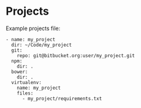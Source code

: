 Projects
========

Example projects file:
```
- name: my_project
  dir: ~/Code/my_project
  git:
    repo: git@bitbucket.org:user/my_project.git
  npm:
    dir: .
  bower:
    dir: .
  virtualenv:
    name: my_project
    files:
      - my_project/requirements.txt

```
